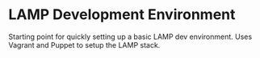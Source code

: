 # LAMP Development Environment

Starting point for quickly setting up a basic LAMP dev environment. Uses Vagrant and Puppet to setup the LAMP stack.
